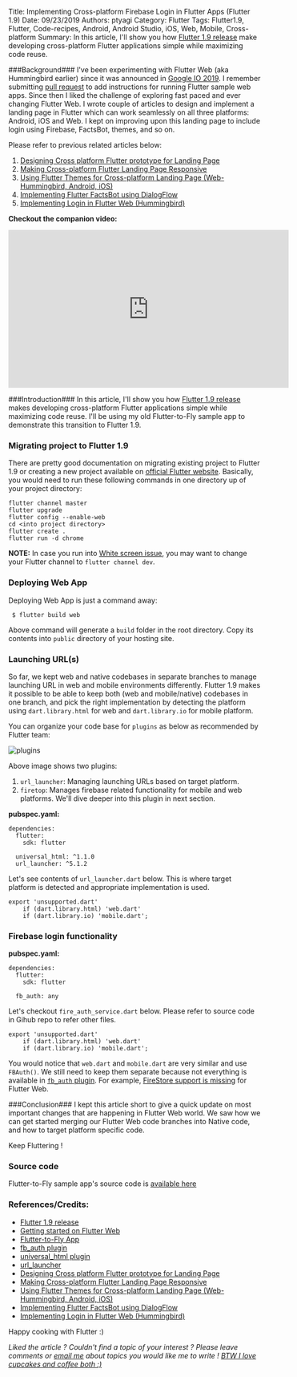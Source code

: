 Title: Implementing Cross-platform Firebase Login in Flutter Apps (Flutter 1.9)
Date: 09/23/2019
Authors: ptyagi
Category: Flutter
Tags: Flutter1.9, Flutter, Code-recipes, Android, Android Studio, iOS, Web, Mobile, Cross-platform
Summary: In this article, I'll show you how [Flutter 1.9 release](https://github.com/flutter/flutter/wiki/Release-Notes-Flutter-1.9.1) make developing cross-platform Flutter applications simple while maximizing code reuse.

###Background###
I've been experimenting with Flutter Web (aka Hummingbird earlier) since it was announced in [Google IO 2019](https://medium.com/flutter/bringing-flutter-to-the-web-904de05f0df0). I remember submitting [pull request](https://github.com/flutter/samples/pull/78) to add instructions for running Flutter sample web apps. Since then I liked the challenge of exploring fast paced and ever changing Flutter Web. I wrote couple of articles to design and implement a landing page in Flutter which can work seamlessly on all three platforms: Android, iOS and Web. I kept on improving upon this landing page to include login using Firebase, FactsBot, themes, and so on.

Please refer to previous related articles below:

1. [Designing Cross platform Flutter prototype for Landing Page](https://ptyagicodecamp.github.io/designing-cross-platform-flutter-prototype-for-landing-page.html)
2. [Making Cross-platform Flutter Landing Page Responsive](https://ptyagicodecamp.github.io/making-cross-platform-flutter-landing-page-responsive.html)
3. [Using Flutter Themes for Cross-platform Landing Page (Web-Hummingbird, Android, iOS)](https://ptyagicodecamp.github.io/using-flutter-themes-for-cross-platform-landing-page-web-hummingbird-android-ios.html)
4. [Implementing Flutter FactsBot using DialogFlow](https://ptyagicodecamp.github.io/implementing-flutter-factsbot-using-dialogflow.html)
5. [Implementing Login in Flutter Web (Hummingbird)](https://ptyagicodecamp.github.io/implementing-login-in-flutter-web-hummingbird.html)

**Checkout the companion video:**

<iframe width="560" height="315" src="https://www.youtube.com/embed/TODO" frameborder="0" allow="accelerometer; autoplay; encrypted-media; gyroscope; picture-in-picture" allowfullscreen></iframe>

###Introduction###
In this article, I'll show you how [Flutter 1.9 release](https://github.com/flutter/flutter/wiki/Release-Notes-Flutter-1.9.1) makes developing cross-platform Flutter applications simple while maximizing code reuse. I'll be using my old Flutter-to-Fly sample app to demonstrate this transition to Flutter 1.9.

### Migrating project to Flutter 1.9 ###

There are pretty good documentation on migrating existing project to Flutter 1.9 or creating a new project available on [official Flutter website](https://flutter.dev/docs/get-started/web). Basically, you would need to run these following commands in one directory up of your project directory:
```
flutter channel master
flutter upgrade
flutter config --enable-web
cd <into project directory>
flutter create .
flutter run -d chrome
```
**NOTE:** In case you run into [White screen issue](https://github.com/flutter/flutter/issues/40876#issuecomment-533506158), you may want to change your Flutter channel to `flutter channel dev`.


### Deploying Web App ###

Deploying Web App is just a command away:
```
 $ flutter build web
```

Above command will generate a `build` folder in the root directory. Copy its contents into `public` directory of your hosting site.

### Launching URL(s) ###

So far, we kept web and native codebases in separate branches to manage launching URL in web and mobile environments differently. Flutter 1.9 makes it possible to be able to keep both (web and mobile/native) codebases in one branch, and pick the right implementation by detecting the platform using `dart.library.html` for web and `dart.library.io` for mobile platform.

You can organize your code base for `plugins` as below as recommended by Flutter team:

![plugins]({attach}../../images/flutter/plugins.jpg)

Above image shows two plugins:

1. `url_launcher`: Managing launching URLs based on target platform.
2. `firetop`: Manages firebase related functionality for mobile and web platforms. We'll dive deeper into this plugin in next section.

**pubspec.yaml:**

```
dependencies:
  flutter:
    sdk: flutter

  universal_html: ^1.1.0
  url_launcher: ^5.1.2

```

Let's see contents of `url_launcher.dart` below. This is where target platform is detected and appropriate implementation is used.

```
export 'unsupported.dart'
    if (dart.library.html) 'web.dart'
    if (dart.library.io) 'mobile.dart';

```


### Firebase login functionality ###

**pubspec.yaml:**

```
dependencies:
  flutter:
    sdk: flutter

  fb_auth: any

```


Let's checkout `fire_auth_service.dart` below. Please refer to source code in Gihub repo to refer other files.

```
export 'unsupported.dart'
    if (dart.library.html) 'web.dart'
    if (dart.library.io) 'mobile.dart';

```

You would notice that `web.dart` and `mobile.dart` are very similar and use `FBAuth()`. We still need to keep them separate because not everything is available in [`fb_auth` plugin](https://pub.dev/packages/fb_auth). For example, [FireStore support is missing](https://github.com/flutter/flutter/issues/40360#issuecomment-531262594) for Flutter Web.

###Conclusion###
I kept this article short to give a quick update on most important changes that are happening in Flutter Web world. We saw how we can get started merging our Flutter Web code branches into Native code, and how to target platform specific code.


Keep Fluttering !

### Source code ###

Flutter-to-Fly sample app's source code is [available here](https://github.com/ptyagicodecamp/x-flutter-landingpage/tree/master-x/landingpage)


### References/Credits: ###
* [Flutter 1.9 release](https://github.com/flutter/flutter/wiki/Release-Notes-Flutter-1.9.1)
* [Getting started on Flutter Web](https://flutter.dev/docs/get-started/web)
* [Flutter-to-Fly App](https://flutter-to-fly.firebaseapp.com/#/)
* [fb_auth plugin](https://pub.dev/packages/fb_auth)
* [universal_html plugin](https://pub.dev/packages/universal_html)
* [url_launcher](https://pub.dev/packages/url_launcher)
* [Designing Cross platform Flutter prototype for Landing Page](https://ptyagicodecamp.github.io/designing-cross-platform-flutter-prototype-for-landing-page.html)
* [Making Cross-platform Flutter Landing Page Responsive](https://ptyagicodecamp.github.io/making-cross-platform-flutter-landing-page-responsive.html)
* [Using Flutter Themes for Cross-platform Landing Page (Web-Hummingbird, Android, iOS)](https://ptyagicodecamp.github.io/using-flutter-themes-for-cross-platform-landing-page-web-hummingbird-android-ios.html)
* [Implementing Flutter FactsBot using DialogFlow](https://ptyagicodecamp.github.io/implementing-flutter-factsbot-using-dialogflow.html)
* [Implementing Login in Flutter Web (Hummingbird)](https://ptyagicodecamp.github.io/implementing-login-in-flutter-web-hummingbird.html)


Happy cooking with Flutter :)

_Liked the article ?
Couldn't find a topic of your interest ? Please leave comments or [email me](mailto:ptyagicodecamp@gmail.com) about topics you would like me to write !
[BTW I love cupcakes and coffee both :)](https://www.paypal.me/pritya)_
